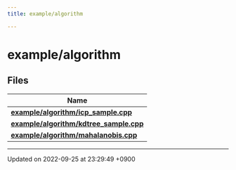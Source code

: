 ```yaml
---
title: example/algorithm

---
```


# example/algorithm



## Files

| Name           |
| -------------- |
| **[example/algorithm/icp_sample.cpp](/cpp_robotics/doxybook/Files/icp__sample_8cpp/#file-icp-sample.cpp)**  |
| **[example/algorithm/kdtree_sample.cpp](/cpp_robotics/doxybook/Files/kdtree__sample_8cpp/#file-kdtree-sample.cpp)**  |
| **[example/algorithm/mahalanobis.cpp](/cpp_robotics/doxybook/Files/mahalanobis_8cpp/#file-mahalanobis.cpp)**  |






-------------------------------

Updated on 2022-09-25 at 23:29:49 +0900
